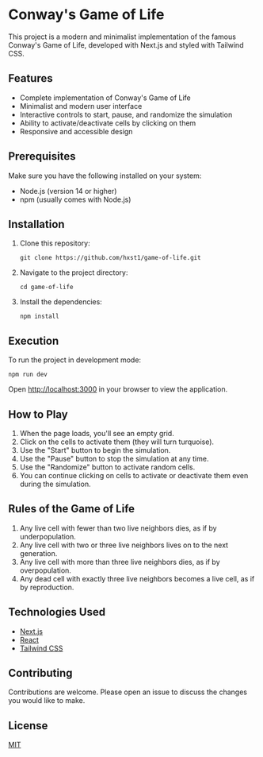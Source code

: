 # Conway's Game of Life

This project is a modern and minimalist implementation of the famous Conway's Game of Life, developed with Next.js and styled with Tailwind CSS.

## Features

- Complete implementation of Conway's Game of Life
- Minimalist and modern user interface
- Interactive controls to start, pause, and randomize the simulation
- Ability to activate/deactivate cells by clicking on them
- Responsive and accessible design

## Prerequisites

Make sure you have the following installed on your system:

- Node.js (version 14 or higher)
- npm (usually comes with Node.js)

## Installation

1. Clone this repository:
   ```
   git clone https://github.com/hxst1/game-of-life.git
   ```

2. Navigate to the project directory:
   ```
   cd game-of-life
   ```

3. Install the dependencies:
   ```
   npm install
   ```

## Execution

To run the project in development mode:

```
npm run dev
```

Open [http://localhost:3000](http://localhost:3000) in your browser to view the application.

## How to Play

1. When the page loads, you'll see an empty grid.
2. Click on the cells to activate them (they will turn turquoise).
3. Use the "Start" button to begin the simulation.
4. Use the "Pause" button to stop the simulation at any time.
5. Use the "Randomize" button to activate random cells.
6. You can continue clicking on cells to activate or deactivate them even during the simulation.

## Rules of the Game of Life

1. Any live cell with fewer than two live neighbors dies, as if by underpopulation.
2. Any live cell with two or three live neighbors lives on to the next generation.
3. Any live cell with more than three live neighbors dies, as if by overpopulation.
4. Any dead cell with exactly three live neighbors becomes a live cell, as if by reproduction.

## Technologies Used

- [Next.js](https://nextjs.org/)
- [React](https://reactjs.org/)
- [Tailwind CSS](https://tailwindcss.com/)

## Contributing

Contributions are welcome. Please open an issue to discuss the changes you would like to make.

## License

[MIT](https://choosealicense.com/licenses/mit/)
